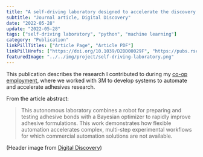 ```yaml
---
title: "A self-driving laboratory designed to accelerate the discovery of adhesive materials"
subtitle: "Journal article, Digital Discovery"
date: "2022-05-28"
update: "2022-05-28"
tags: ["self-driving laboratory", "python", "machine learning"]
category: "Publication"
linkPillTitles: ["Article Page", "Article PDF"]
linkPillHrefs: ["https://doi.org/10.1039/D2DD00029F", "https://pubs.rsc.org/en/content/articlepdf/2022/dd/d2dd00029f"]
featuredImage: "../../img/project/self-driving-laboratory.png"
---
```


This publication describes the research I contributed to during my [co-op employment](/employment/20200901-berlinguettegroup), where we worked with 3M to develop systems to automate and accelerate adhesives research.

From the article abstract:

> This autonomous laboratory combines a robot for preparing and testing adhesive bonds with a Bayesian optimizer to rapidly improve adhesive formulations.
> This work demonstrates how flexible automation accelerates complex, multi-step experimental workflows for which commercial automation solutions are not available.

(Header image from [Digital Discovery](https://doi.org/10.1039/D2DD00029F))
